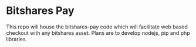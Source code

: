 # Bitshares Pay

This repo will house the bitshares-pay code which will facilitate web based checkout with any bitshares asset. Plans are to develop nodejs, pip and php libraries.
